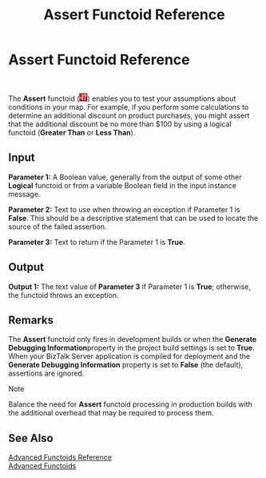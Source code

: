 ﻿---
title: Assert Functoid Reference
TOCTitle: Assert Functoid Reference
ms:assetid: 6fa11fc8-1fd2-403e-a961-f67714781aa6
ms:mtpsurl: https://msdn.microsoft.com/en-us/library/Aa560747(v=BTS.80)
ms:contentKeyID: 51528839
ms.date: 08/30/2017
mtps_version: v=BTS.80
---

# Assert Functoid Reference

 

The **Assert** functoid (![Assert functoid](images/Aa560747.313715e0-e73d-4806-941a-413d5ad1dee3(BTS.80).jpeg "Assert functoid")) enables you to test your assumptions about conditions in your map. For example, if you perform some calculations to determine an additional discount on product purchases, you might assert that the additional discount be no more than $100 by using a logical functoid (**Greater Than** or **Less Than**).

## Input

**Parameter 1:** A Boolean value, generally from the output of some other **Logical** functoid or from a variable Boolean field in the input instance message.

**Parameter 2:** Text to use when throwing an exception if Parameter 1 is **False**. This should be a descriptive statement that can be used to locate the source of the failed assertion.

**Parameter 3:** Text to return if the Parameter 1 is **True**.

## Output

**Output 1:** The text value of **Parameter 3** if Parameter 1 is **True**; otherwise, the functoid throws an exception.

## Remarks

The **Assert** functoid only fires in development builds or when the **Generate Debugging Information**property in the project build settings is set to **True**. When your BizTalk Server application is compiled for deployment and the **Generate Debugging Information** property is set to **False** (the default), assertions are ignored.


> [!NOTE]
> <P>Balance the need for <STRONG>Assert</STRONG> functoid processing in production builds with the additional overhead that may be required to process them.</P>



## See Also

[Advanced Functoids Reference](advanced-functoids-reference.md)  
[Advanced Functoids](https://msdn.microsoft.com/en-us/library/aa561121\(v=bts.80\))

